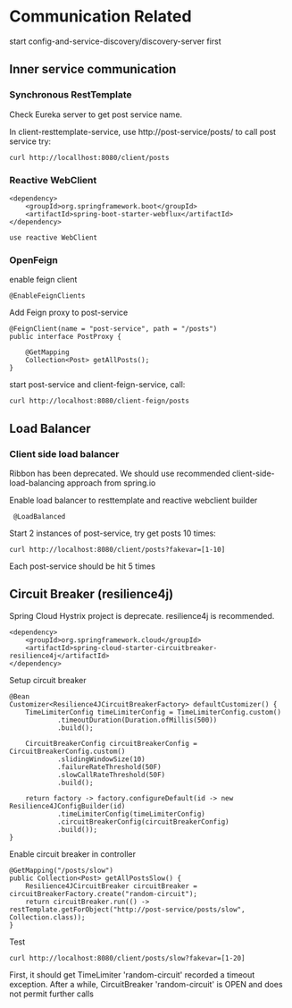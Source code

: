 # Communication Related
start config-and-service-discovery/discovery-server first

## Inner service communication
### Synchronous RestTemplate
Check Eureka server to get post service name.

In client-resttemplate-service, use http://post-service/posts/ to call post service
try:

    curl http://locallhost:8080/client/posts

### Reactive WebClient

    <dependency>
        <groupId>org.springframework.boot</groupId>
        <artifactId>spring-boot-starter-webflux</artifactId>
    </dependency>
    
    use reactive WebClient

### OpenFeign
enable feign client

    @EnableFeignClients

Add Feign proxy to post-service

    @FeignClient(name = "post-service", path = "/posts")
    public interface PostProxy {
    
        @GetMapping
        Collection<Post> getAllPosts();
    }

start post-service and client-feign-service, call:

    curl http://localhost:8080/client-feign/posts
    
## Load Balancer
### Client side load balancer
Ribbon has been deprecated. We should use recommended client-side-load-balancing approach from spring.io


Enable load balancer to resttemplate and reactive webclient builder

     @LoadBalanced

Start 2 instances of post-service, try get posts 10 times:

    curl http://localhost:8080/client/posts?fakevar=[1-10]

Each post-service should be hit 5 times


## Circuit Breaker (resilience4j)
Spring Cloud Hystrix project is deprecate. resilience4j is recommended.

    <dependency>
        <groupId>org.springframework.cloud</groupId>
        <artifactId>spring-cloud-starter-circuitbreaker-resilience4j</artifactId>
    </dependency>

Setup circuit breaker

    @Bean
    Customizer<Resilience4JCircuitBreakerFactory> defaultCustomizer() {
        TimeLimiterConfig timeLimiterConfig = TimeLimiterConfig.custom()
                .timeoutDuration(Duration.ofMillis(500))
                .build();

        CircuitBreakerConfig circuitBreakerConfig = CircuitBreakerConfig.custom()
                .slidingWindowSize(10)
                .failureRateThreshold(50F)
                .slowCallRateThreshold(50F)
                .build();

        return factory -> factory.configureDefault(id -> new Resilience4JConfigBuilder(id)
                .timeLimiterConfig(timeLimiterConfig)
                .circuitBreakerConfig(circuitBreakerConfig)
                .build());
    }

Enable circuit breaker in controller

    @GetMapping("/posts/slow")
    public Collection<Post> getAllPostsSlow() {
        Resilience4JCircuitBreaker circuitBreaker = circuitBreakerFactory.create("random-circuit");
        return circuitBreaker.run(() -> restTemplate.getForObject("http://post-service/posts/slow", Collection.class));
    }

Test

    curl http://localhost:8080/client/posts/slow?fakevar=[1-20]

First, it should get TimeLimiter 'random-circuit' recorded a timeout exception.
After a while, CircuitBreaker 'random-circuit' is OPEN and does not permit further calls